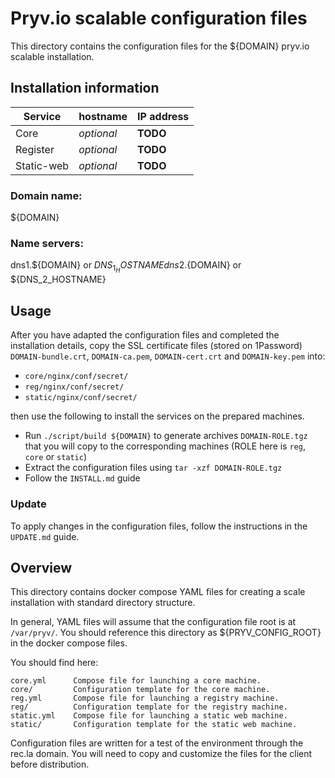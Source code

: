 # Pryv.io scalable configuration files

This directory contains the configuration files for the ${DOMAIN} pryv.io scalable installation. 


## Installation information

| Service | hostname | IP address 
| --- | -------- | ---------  |
| Core | *optional* | **TODO**
| Register | *optional* | **TODO**
| Static-web | *optional* | **TODO**

 
### Domain name: 

${DOMAIN}
 
### Name servers: 

dns1.${DOMAIN} or ${DNS_1_HOSTNAME}  
dns2.${DOMAIN} or ${DNS_2_HOSTNAME}


## Usage

After you have adapted the configuration files and completed the installation details, copy the SSL certificate files (stored on 1Password) `DOMAIN-bundle.crt`, `DOMAIN-ca.pem`, `DOMAIN-cert.crt` and `DOMAIN-key.pem` into:  
- `core/nginx/conf/secret/`  
- `reg/nginx/conf/secret/`  
- `static/nginx/conf/secret/`

then use the following to install the services on the prepared machines.  

* Run `./script/build ${DOMAIN}` to generate archives `DOMAIN-ROLE.tgz` that you will copy to the corresponding machines (ROLE here is `reg`, `core` or `static`)
* Extract the configuration files using `tar -xzf DOMAIN-ROLE.tgz`
* Follow the `INSTALL.md` guide 


### Update

To apply changes in the configuration files, follow the instructions in the `UPDATE.md` guide.


## Overview

This directory contains docker compose YAML files for creating a scale
installation with standard directory structure. 

In general, YAML files will assume that the configuration file root is at 
`/var/pryv/`. You should reference this directory as ${PRYV_CONFIG_ROOT} in the
docker compose files. 

You should find here: 

    core.yml      Compose file for launching a core machine.
    core/         Configuration template for the core machine. 
    reg.yml       Compose file for launching a registry machine. 
    reg/          Configuration template for the registry machine. 
    static.yml    Compose file for launching a static web machine. 
    static/       Configuration template for the static web machine. 
    
Configuration files are written for a test of the environment through the rec.la
domain. You will need to copy and customize the files for the client before
distribution. 

